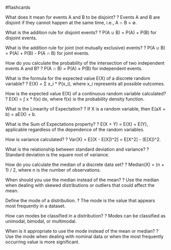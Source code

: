 #flashcards

What does it mean for events A and B to be disjoint?
?
Events A and B are disjoint if they cannot happen at the same time, i.e., A ∩ B = ∅.

What is the addition rule for disjoint events?
?
P(A ∪ B) = P(A) + P(B) for disjoint events.

What is the addition rule for joint (not mutually exclusive) events?
?
P(A ∪ B) = P(A) + P(B) - P(A ∩ B) for joint events.

How do you calculate the probability of the intersection of two independent events A and B?
?
P(A ∩ B) = P(A) × P(B) for independent events.

What is the formula for the expected value E(X) of a discrete random variable?
?
E(X) = Σ x_i * P(x_i), where x_i represents all possible outcomes.

How is the expected value E(X) of a continuous random variable calculated?
?
E(X) = ∫ x * f(x) dx, where f(x) is the probability density function.

What is the Linearity of Expectation?
?
If X is a random variable, then E(aX + b) = aE(X) + b.

What is the Sum of Expectations property?
?
E(X + Y) = E(X) + E(Y), applicable regardless of the dependence of the random variables.

How is variance calculated?
?
Var(X) = E[(X - E[X])^2] = E[X^2] - (E[X])^2.

What is the relationship between standard deviation and variance?
?
Standard deviation is the square root of variance.

How do you calculate the median of a discrete data set?
?
Median(X) = (n + 1) / 2, where n is the number of observations.

When should you use the median instead of the mean?
?
Use the median when dealing with skewed distributions or outliers that could affect the mean.

Define the mode of a distribution.
?
The mode is the value that appears most frequently in a dataset.

How can modes be classified in a distribution?
?
Modes can be classified as unimodal, bimodal, or multimodal.

When is it appropriate to use the mode instead of the mean or median?
?
Use the mode when dealing with nominal data or when the most frequently occurring value is more significant.

